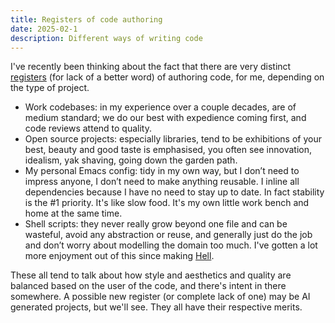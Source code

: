```yaml
---
title: Registers of code authoring
date: 2025-02-1
description: Different ways of writing code
---
```


I've recently been thinking about the fact that there are 
very distinct [registers](https://en.wikipedia.org/wiki/Register_(sociolinguistics)) (for lack of a better word)
of authoring code, for me, depending on the type of project. 

* Work codebases: in my experience over a couple decades, are of medium standard; we do 
  our best with expedience coming first, and code reviews attend to quality. 
* Open source projects: especially libraries, tend to be 
  exhibitions of your best, beauty and good taste is emphasised, 
  you often see innovation, idealism, yak shaving, going down the garden path.
* My personal Emacs config: tidy in my own way, but I don’t need to impress anyone, 
  I don’t need to make anything reusable. I inline all dependencies because
  I have no need to stay up to date. In fact stability is the #1 priority.
  It's like slow food. It's my own little work bench and home at the same time.
* Shell scripts: they never really grow beyond one file and 
  can be wasteful, avoid any abstraction or reuse, and generally just do 
  the job and don’t worry about modelling the domain too much. I've gotten
  a lot more enjoyment out of this since making [Hell](https://chrisdone.github.io/hell).

These all tend to talk about how style and aesthetics and quality are balanced
based on the user of the code, and there's intent in there somewhere. A possible 
new register (or complete lack of one) may be AI generated projects, but we'll see.
They all have their respective merits.
